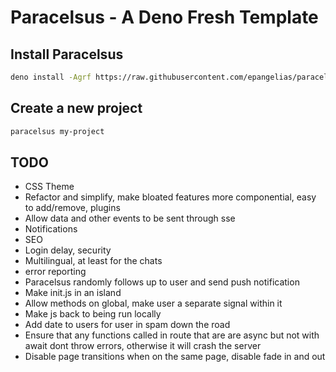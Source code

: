 # Paracelsus - A Deno Fresh Template

## Install Paracelsus

```bash
deno install -Agrf https://raw.githubusercontent.com/epangelias/paracelsus/refs/heads/main/tasks/paracelsus.ts
```

## Create a new project

```bash
paracelsus my-project
```

## TODO

- CSS Theme
- Refactor and simplify, make bloated features more componential, easy to add/remove, plugins
- Allow data and other events to be sent through sse
- Notifications
- SEO
- Login delay, security
- Multilingual, at least for the chats
- error reporting
- Paracelsus randomly follows up to user and send push notification
- Make init.js in an island
- Allow methods on global, make user a separate signal within it
- Make js back to being run locally
- Add date to users for user in spam down the road
- Ensure that any functions called in route that are are async but not with await dont throw errors, otherwise it will crash the server
- Disable page transitions when on the same page, disable fade in and out
